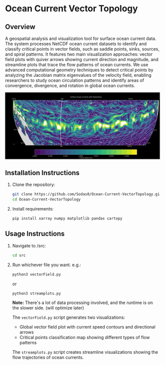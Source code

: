 # Ocean Current Vector Topology

## Overview

A geospatial analysis and visualization tool for surface ocean current data. The system processes NetCDF ocean current datasets to identify and classify critical points in vector fields, such as saddle points, sinks, sources, and spiral patterns. It features two main visualization approaches: vector field plots with quiver arrows showing current direction and magnitude, and streamline plots that trace the flow patterns of ocean currents. We use advanced computational geometry techniques to detect critical points by analyzing the Jacobian matrix eigenvalues of the velocity field, enabling researchers to study ocean circulation patterns and identify areas of convergence, divergence, and rotation in global ocean currents.

![Streamlines and Topography](streamlines.png)

## Installation Instructions

1. Clone the repository:
   ```bash
   git clone https://github.com/Sodas0/Ocean-Current-VectorTopology.git
   cd Ocean-Current-VectorTopology
   ```

2. Install requirements:
   ```bash
   pip install xarray numpy matplotlib pandas cartopy
   ```

## Usage Instructions

1. Navigate to /src:
   ```bash 
   cd src
   ```

2. Run whichever file you want. e.g.:
   ```bash
   python3 vectorField.py
   ``` 
   or
   ```bash
   python3 streamplots.py
   ```
   
   **Note:** There's a lot of data processing involved, and the runtime is on the slower side. (will optimize later)

   The `vectorField.py` script generates two visualizations:
   - Global vector field plot with current speed contours and directional arrows
   - Critical points classification map showing different types of flow patterns
   
   The `streamplots.py` script creates streamline visualizations showing the flow trajectories of ocean currents.
